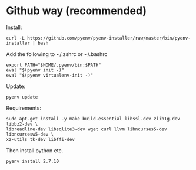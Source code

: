 # Github way (recommended)
Install:  
```
curl -L https://github.com/pyenv/pyenv-installer/raw/master/bin/pyenv-installer | bash
```
 
Add the following to ~/.zshrc or ~/.bashrc
```
export PATH="$HOME/.pyenv/bin:$PATH"
eval "$(pyenv init -)"
eval "$(pyenv virtualenv-init -)"
```

Update: 
```
pyenv update  
```

Requirements:
```
sudo apt-get install -y make build-essential libssl-dev zlib1g-dev libbz2-dev \
libreadline-dev libsqlite3-dev wget curl llvm libncurses5-dev libncursesw5-dev \
xz-utils tk-dev libffi-dev
```
Then install python etc. 
```
pyenv install 2.7.10
```

